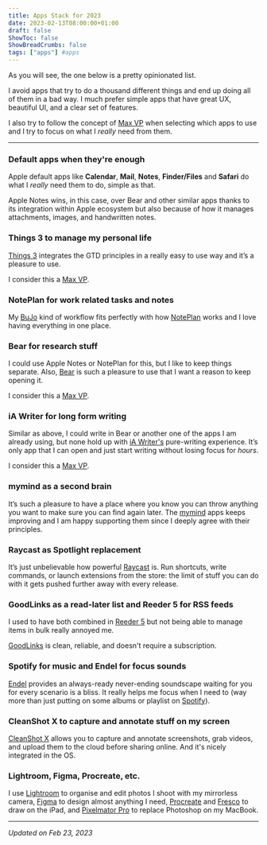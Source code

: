 ```yaml
---
title: Apps Stack for 2023
date: 2023-02-13T08:00:00+01:00
draft: false
ShowToc: false
ShowBreadCrumbs: false
tags: ["apps"] #apps
---
```


As you will see, the one below is a pretty opinionated list. 

I avoid apps  that try to do a thousand different things and end up doing all of them in a bad way. I much prefer simple apps that have great UX, beautiful UI, and a clear set of features.

I also try to follow the concept of [Max VP](/posts/2023/01/maximum-viable-product/) when selecting which apps to use and I try to focus on what I *really* need from them.

---

### Default apps when they're enough

Apple default apps like  **Calendar**, **Mail**, **Notes**, **Finder/Files** and **Safari** do what I *really* need them to do, simple as that. 

Apple Notes wins, in this case, over Bear and other similar apps thanks to its integration within Apple ecosystem but also because of how it manages attachments, images, and handwritten notes.

### Things 3 to manage my personal life

[Things 3](https://culturedcode.com/things/) integrates the GTD principles in a really easy to use way and it’s a pleasure to use. 

I consider this a [Max VP](/posts/2023/01/maximum-viable-product/).

### NotePlan for work related tasks and notes

My [BuJo](https://bulletjournal.com) kind of workflow fits perfectly with how [NotePlan](https://noteplan.co) works and I love having everything in one place.

### Bear for research stuff

I could use Apple Notes or NotePlan for this, but I like to keep things separate. Also, [Bear](https://bear.app) is such a pleasure to use that I want a reason to keep opening it. 

I consider this a [Max VP](/posts/2023/01/maximum-viable-product/).

### iA Writer for long form writing

Similar as above, I could write in Bear or another one of the apps I am already using, but none hold up with [iA Writer's](https://ia.net/writer) pure-writing experience. It’s only app that I can open and just start writing without losing focus for *hours*. 

I consider this a [Max VP](/posts/2023/01/maximum-viable-product/).

### mymind as a second brain

It’s such a pleasure to have a place where you know you can throw anything you want to make sure you can find again later. The [mymind](https://mymind.com) apps keeps improving and I am happy supporting them since I deeply agree with their principles.

### Raycast as Spotlight replacement
It’s just unbelievable how powerful [Raycast](https://www.raycast.com) is. Run shortcuts, write commands, or launch extensions from the store: the limit of stuff you can do with it gets pushed further away with every release.

### GoodLinks as a read-later list and Reeder 5 for RSS feeds

I used to have both combined in [Reeder 5](https://www.reederapp.com) but not being able to manage items in bulk really annoyed me.

[GoodLinks](https://goodlinks.app/) is clean, reliable, and doesn't require a subscription.

### Spotify for music and Endel for focus sounds

[Endel](https://endel.io) provides an always-ready never-ending soundscape waiting for you for every scenario is a bliss. It really helps me focus when I need to (way more than just putting on some albums or playlist on [Spotify](http://spotify.com)).

### CleanShot X to capture and annotate stuff on my screen

[CleanShot X](https://cleanshot.com/) allows you to capture and annotate screenshots, grab videos, and upload them to the cloud before sharing online. And it's nicely integrated in the OS.

### Lightroom, Figma, Procreate, etc.

I use [Lightroom](http://lightroom.adobe.com) to organise and edit photos I shoot with my mirrorless camera, [Figma](http://figma.com) to design almost anything I need, [Procreate](https://procreate.com/) and [Fresco](https://www.adobe.com/products/fresco.html) to draw on the iPad, and [Pixelmator Pro](https://www.pixelmator.com/pro/) to replace Photoshop on my MacBook.

---

*Updated on Feb 23, 2023*
